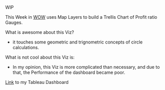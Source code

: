 WIP

This Week in [WOW](https://workout-wednesday.com/2024w14tab/) uses Map Layers to build a Trellis Chart of Profit ratio Gauges.

What is awesome about this Viz?
* it touches some geometric and trignometric concepts of circle calculations.

What is not cool about this Viz is:
* In my opinion, this Viz is more complicated than necessary, and due to that, the Performance of the dashboard became poor.

[Link](https://public.tableau.com/app/profile/amira.salama/viz/WOW2024Week14CanyoubuildaTrellisofProfitRatioGauges/WOW2024Week14) to my Tableau Dashboard

